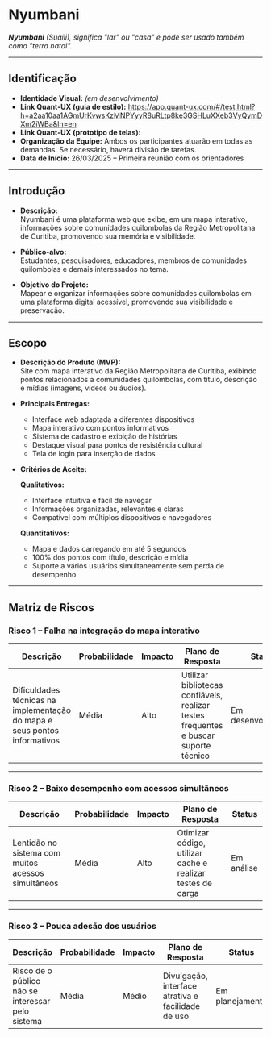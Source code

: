 <h1 align="left">Nyumbani</h1>

<p align="left"><i><b>Nyumbani</b> (Suaíli), significa "lar" ou "casa" e pode ser usado também como "terra natal".</i></p>

---

## Identificação

- **Identidade Visual:** *(em desenvolvimento)*
- **Link Quant-UX (guia de estilo):** https://app.quant-ux.com/#/test.html?h=a2aa10aa1AGmUrKvwsKzMNPYyyR8uRLtp8ke3GSHLuXXeb3VyQymDXm2iWBa&ln=en
- **Link Quant-UX (prototipo de telas):**
- **Organização da Equipe:** Ambos os participantes atuarão em todas as demandas. Se necessário, haverá divisão de tarefas.
- **Data de Início:** 26/03/2025 – Primeira reunião com os orientadores

---

## Introdução

- **Descrição:**  
  Nyumbani é uma plataforma web que exibe, em um mapa interativo, informações sobre comunidades quilombolas da Região Metropolitana de Curitiba, promovendo sua memória e visibilidade.

- **Público-alvo:**  
  Estudantes, pesquisadores, educadores, membros de comunidades quilombolas e demais interessados no tema.

- **Objetivo do Projeto:**  
  Mapear e organizar informações sobre comunidades quilombolas em uma plataforma digital acessível, promovendo sua visibilidade e preservação.

---

## Escopo

- **Descrição do Produto (MVP):**  
  Site com mapa interativo da Região Metropolitana de Curitiba, exibindo pontos relacionados a comunidades quilombolas, com título, descrição e mídias (imagens, vídeos ou áudios).

- **Principais Entregas:**  
  - Interface web adaptada a diferentes dispositivos  
  - Mapa interativo com pontos informativos  
  - Sistema de cadastro e exibição de histórias  
  - Destaque visual para pontos de resistência cultural  
  - Tela de login para inserção de dados 

- **Critérios de Aceite:**

  **Qualitativos:**
  - Interface intuitiva e fácil de navegar  
  - Informações organizadas, relevantes e claras  
  - Compatível com múltiplos dispositivos e navegadores

  **Quantitativos:**
  - Mapa e dados carregando em até 5 segundos  
  - 100% dos pontos com título, descrição e mídia  
  - Suporte a vários usuários simultaneamente sem perda de desempenho

---

## Matriz de Riscos

### Risco 1 – Falha na integração do mapa interativo

| Descrição | Probabilidade | Impacto | Plano de Resposta | Status |
|----------|---------------|---------|--------------------|--------|
| Dificuldades técnicas na implementação do mapa e seus pontos informativos | Média | Alto | Utilizar bibliotecas confiáveis, realizar testes frequentes e buscar suporte técnico | Em desenvolvimento |

---

### Risco 2 – Baixo desempenho com acessos simultâneos

| Descrição | Probabilidade | Impacto | Plano de Resposta | Status |
|----------|---------------|---------|--------------------|--------|
| Lentidão no sistema com muitos acessos simultâneos | Média | Alto | Otimizar código, utilizar cache e realizar testes de carga | Em análise |

---

### Risco 3 – Pouca adesão dos usuários

| Descrição | Probabilidade | Impacto | Plano de Resposta | Status |
|----------|---------------|---------|--------------------|--------|
| Risco de o público não se interessar pelo sistema | Média | Médio | Divulgação, interface atrativa e facilidade de uso | Em planejamento |
